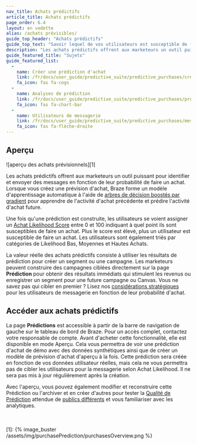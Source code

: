 ```yaml
---
nav_title: Achats prédictifs
article_title: Achats prédictifs
page_order: 6.4
layout: en vedette
alias: /achats prévisibles/
guide_top_header: "Achats prédictifs"
guide_top_text: "Savoir lequel de vos utilisateurs est susceptible de faire un achat est une idée cruciale pour les entreprises en pleine croissance. Sans elle, comment décidez-vous des campagnes à construire? Qui devrait recevoir des remises et des promotions? Où dépenser un budget limité ? Braze aide à répondre à ces questions avec des achats prévisionnels, un modèle d’apprentissage automatique qui permet aux équipes de marketing de comprendre facilement le comportement d’achat futur et de concentrer leurs ressources sur des campagnes de maximisation des revenus."
description: "Les achats prédictifs offrent aux marketeurs un outil puissant pour identifier et envoyer des messages en fonction de leur probabilité de faire un achat."
guide_featured_title: "Sujets"
guide_featured_list:
  - 
    name: Créer une prédiction d'achat
    link: /fr/docs/user_guide/predictive_suite/predictive_purchases/creating_a_purchase_prediction/
    fa_icon: fas fa-cogs
  - 
    name: Analyses de prédiction
    link: /fr/docs/user_guide/predictive_suite/predictive_purchases/prediction_analytics/
    fa_icon: fas fa-chart-bar
  - 
    name: Utilisateurs de messagerie
    link: /fr/docs/user_guide/predictive_suite/predictive_purchases/messaging_users/
    fa_icon: fas fa-flèche-droite
---
```


## Aperçu

!\[aperçu des achats prévisionnels\]\[1\]

Les achats prédictifs offrent aux marketeurs un outil puissant pour identifier et envoyer des messages en fonction de leur probabilité de faire un achat. Lorsque vous créez une prévision d'achat, Braze forme un modèle d'apprentissage automatique à l'aide de [arbres de décision boostés par gradient](https://en.wikipedia.org/wiki/Gradient_boosting) pour apprendre de l'activité d'achat précédente et prédire l'activité d'achat future.

Une fois qu'une prédiction est construite, les utilisateurs se voient assigner un [Achat Likelihood Score]({{site.baseurl}}/user_guide/predictive_suite/predictive_purchases/prediction_analytics/#purchase_score) entre 0 et 100 indiquant à quel point ils sont susceptibles de faire un achat. Plus le score est élevé, plus un utilisateur est susceptible de faire un achat. Les utilisateurs sont également triés par catégories de Likelihood Bas, Moyennes et Hautes Achats.

La valeur réelle des achats prédictifs consiste à utiliser les résultats de prédiction pour créer un segment ou une campagne. Les marketeurs peuvent construire des campagnes ciblées directement sur la page __Prédiction__ pour obtenir des résultats immédiats qui stimulent les revenus ou enregistrer un segment pour une future campagne ou Canvas. Vous ne savez pas qui cibler en premier ? Lisez nos [considérations stratégiques]({{site.baseurl}}/user_guide/predictive_suite/predictive_purchases/messaging_users/#strategy) pour les utilisateurs de messagerie en fonction de leur probabilité d'achat.

## Accéder aux achats prédictifs

La page __Prédictions__ est accessible à partir de la barre de navigation de gauche sur le tableau de bord de Braze. Pour un accès complet, contactez votre responsable de compte. Avant d'acheter cette fonctionnalité, elle est disponible en mode Aperçu. Cela vous permettra de voir une prédiction d'achat de démo avec des données synthétiques ainsi que de créer un modèle de prévision d'achat d'aperçu à la fois. Cette prédiction sera créée en fonction de vos données utilisateur réelles, mais cela ne vous permettra pas de cibler les utilisateurs pour la messagerie selon Achat Likelihood. Il ne sera pas mis à jour régulièrement après la création.

Avec l'aperçu, vous pouvez également modifier et reconstruire cette Prédiction ou l'archiver et en créer d'autres pour tester la [Qualité de Prédiction]({{site.baseurl}}/user_guide/predictive_suite/predictive_purchases/prediction_analytics/#prediction_quality) attendue de [publics différents]({{site.baseurl}}/user_guide/predictive_suite/predictive_purchases/creating_a_purchase_prediction/#audience) et vous familiariser avec les analytiques.

<br><br>
[1]: {% image_buster /assets/img/purchasePrediction/purchasesOverview.png %}

